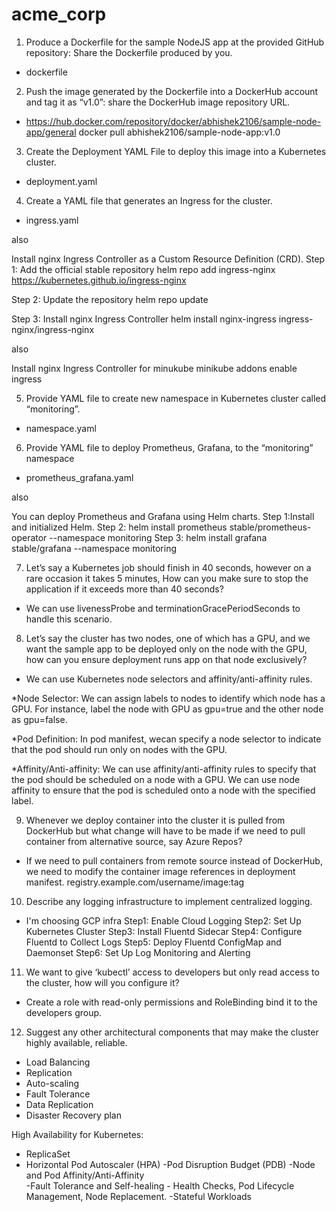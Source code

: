 # acme_corp

1. Produce a Dockerfile for the sample NodeJS app at the provided GitHub repository: Share the Dockerfile produced by you.
- dockerfile

2. Push the image generated by the Dockerfile into a DockerHub account and tag it as “v1.0”: share the DockerHub image repository URL.
- https://hub.docker.com/repository/docker/abhishek2106/sample-node-app/general	
docker pull abhishek2106/sample-node-app:v1.0

3. Create the Deployment YAML File to deploy this image into a Kubernetes cluster.
- deployment.yaml

4. Create a YAML file that generates an Ingress for the cluster.
- ingress.yaml
  
also

Install nginx Ingress Controller as a Custom Resource Definition (CRD).
Step 1: Add the official stable repository
helm repo add ingress-nginx https://kubernetes.github.io/ingress-nginx

Step 2: Update the repository
helm repo update

Step 3: Install nginx Ingress Controller
helm install nginx-ingress ingress-nginx/ingress-nginx

also

Install nginx Ingress Controller for minukube
minikube addons enable ingress

5. Provide YAML file to create new namespace in Kubernetes cluster called “monitoring”.
- namespace.yaml

6. Provide YAML file to deploy Prometheus, Grafana, to the “monitoring” namespace
- prometheus_grafana.yaml

also

You can deploy Prometheus and Grafana using Helm charts. 
Step 1:Install and initialized Helm.
Step 2: helm install prometheus stable/prometheus-operator --namespace monitoring
Step 3: helm install grafana stable/grafana --namespace monitoring

7. Let’s say a Kubernetes job should finish in 40 seconds, however on a rare occasion it takes 5 minutes, How can you make sure to stop the application if it exceeds more than 40 seconds?
- We can use livenessProbe and terminationGracePeriodSeconds to handle this scenario.

8. Let’s say the cluster has two nodes, one of which has a GPU, and we want the sample app to be deployed only on the node with the GPU, how can you ensure deployment runs app on that node exclusively? 
- We can use Kubernetes node selectors and affinity/anti-affinity rules.

*Node Selector: We can assign labels to nodes to identify which node has a GPU. For instance, label the node with GPU as gpu=true and the other node as gpu=false.

*Pod Definition: In pod manifest, wecan specify a node selector to indicate that the pod should run only on nodes with the GPU. 

*Affinity/Anti-affinity: We can use affinity/anti-affinity rules to specify that the pod should be scheduled on a node with a GPU. We can use node affinity to ensure that the pod is scheduled onto a node with the specified label.

9. Whenever we deploy container into the cluster it is pulled from DockerHub but what change will have to be made if we need to pull container from alternative source, say Azure Repos?
- If we need to pull containers from remote source instead of DockerHub, we need to modify the container image references in deployment manifest.
  registry.example.com/username/image:tag

10. Describe any logging infrastructure to implement centralized logging.
- I'm choosing GCP infra
Step1: Enable Cloud Logging
Step2: Set Up Kubernetes Cluster
Step3: Install Fluentd Sidecar
Step4: Configure Fluentd to Collect Logs
Step5: Deploy Fluentd ConfigMap and Daemonset
Step6: Set Up Log Monitoring and Alerting

11. We want to give ‘kubectl’ access to developers but only read access to the cluster, how will you configure it?
- Create a role with read-only permissions and RoleBinding bind it to the developers group.

12. Suggest any other architectural components that may make the cluster highly available, reliable.
- Load Balancing
- Replication
- Auto-scaling
- Fault Tolerance
- Data Replication
- Disaster Recovery plan

High Availability for Kubernetes:
- ReplicaSet
- Horizontal Pod Autoscaler (HPA)
-Pod Disruption Budget (PDB)
-Node and Pod Affinity/Anti-Affinity  
-Fault Tolerance and Self-healing - Health Checks, Pod Lifecycle Management, Node Replacement.
-Stateful Workloads
